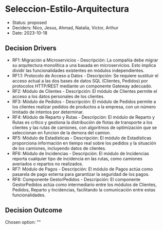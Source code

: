 # Seleccion-Estilo-Arquitectura

* Status: proposed
* Deciders: Nico, Jesus, Ahmad, Natalia, Victor, Arthur
* Date: 2023-10-18

## Decision Drivers

* RF1: Migración a Microservicios - Descripción: La compañia debe migrar su arquitectura monolítica a una basada en microservicios. Esto implica dividir las funcionalidades existentes en módulos independientes.
* RF1.1: Protocolo de Acceso a Datos - Descripción: Se requiere sustituir el acceso actual a las dos bases de datos SQL (Clientes, Pedidos) por protocolos HTTP/REST mediante un componente Gateway adecuado.
* RF2: Módulo de Clientes - Descripción: El módulo de Clientes permite el acceso a los datos personales de los clientes.
* RF3: Módulo de Pedidos - Descripción: El módulo de Pedidos permite a los clientes realizar pedidos de productos a la empresa, con un número limitado de intentos por determinar.
* RF4: Módulo de Reparto y Rutas - Descripción: El módulo de Reparto y Rutas es crítico y gestiona la distribución de flotas de transporte a los clientes y las rutas de camiones, con algoritmos de optimización que se seleccionan en funcion de la demora del camion.
* RF5: Módulo de Estadísticas - Descripción: El módulo de Estadísticas proporciona información en tiempo real sobre los pedidos y la situación de los camiones, incluyendo datos de clientes.
* RF6: Módulo de Incidencias - Descripción: El módulo de Incidencias reporta cualquier tipo de incidencia en las rutas, como camiones averiados o repartos no realizados.
* RF7: Módulo de Pagos - Descripción: El módulo de Pagos actúa como pasarela de pago externa para garantizar la seguridad de los pagos.
* RF8: Componente GestorPedidos - Descripción: El componente GestorPedidos actúa como intermediario entre los módulos de Clientes, Pedidos, Reparto y Incidencias, facilitando la comunicación entre estas funcionalidades.

## Decision Outcome

Chosen option: ""
